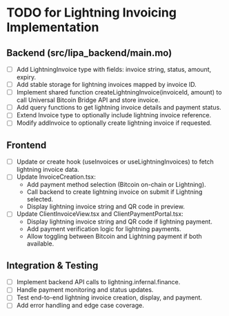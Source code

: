 # TODO for Lightning Invoicing Implementation

## Backend (src/lipa_backend/main.mo)
- [ ] Add LightningInvoice type with fields: invoice string, status, amount, expiry.
- [ ] Add stable storage for lightning invoices mapped by invoice ID.
- [ ] Implement shared function createLightningInvoice(invoiceId, amount) to call Universal Bitcoin Bridge API and store invoice.
- [ ] Add query functions to get lightning invoice details and payment status.
- [ ] Extend Invoice type to optionally include lightning invoice reference.
- [ ] Modify addInvoice to optionally create lightning invoice if requested.

## Frontend
- [ ] Update or create hook (useInvoices or useLightningInvoices) to fetch lightning invoice data.
- [ ] Update InvoiceCreation.tsx:
  - Add payment method selection (Bitcoin on-chain or Lightning).
  - Call backend to create lightning invoice on submit if Lightning selected.
  - Display lightning invoice string and QR code in preview.
- [ ] Update ClientInvoiceView.tsx and ClientPaymentPortal.tsx:
  - Display lightning invoice string and QR code if lightning payment.
  - Add payment verification logic for lightning payments.
  - Allow toggling between Bitcoin and Lightning payment if both available.

## Integration & Testing
- [ ] Implement backend API calls to lightning.infernal.finance.
- [ ] Handle payment monitoring and status updates.
- [ ] Test end-to-end lightning invoice creation, display, and payment.
- [ ] Add error handling and edge case coverage.
